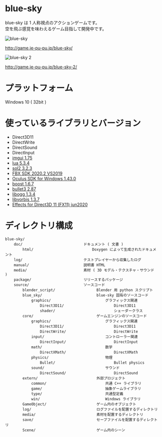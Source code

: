 blue-sky
========

blue-sky は 1 人称視点のアクションゲームです。  
空を飛ぶ感覚を味わえるゲーム目指して開発中です。

![blue-sky](http://game.je-pu-pu.jp/blue-sky/images/blue-sky-title-560x420.png)

http://game.je-pu-pu.jp/blue-sky/

![blue-sky 2](http://game.je-pu-pu.jp/blue-sky-2/images/title-800x500.png)

http://game.je-pu-pu.jp/blue-sky-2/


プラットフォーム
========
Windows 10 ( 32bit )

使っているライブラリとバージョン
========

- Direct3D11
- DirectWrite
- DirectSound
- DirectInput
- [imgui 1.75](https://github.com/ocornut/imgui/releases/tag/v1.75)
- [lua 5.3.4](https://www.lua.org/ftp/)
- [sol2 3.2.3](https://github.com/ThePhD/sol2/tree/v3.2.3)
- [FBX SDK 2020.2 VS2019](https://www.autodesk.com/developer-network/platform-technologies/fbx-sdk-2020-2)
- [Oculus SDK for Windows 1.43.0](https://developer.oculus.com/downloads/package/oculus-sdk-for-windows/1.43.0/)
- [boost 1.6.7](https://www.boost.org/)
- [bullet3 2.87](https://github.com/bulletphysics/bullet3/releases/tag/2.87)
- [libogg 1.3.4](https://xiph.org/downloads/)
- [libvorbis 1.3.7](https://xiph.org/downloads/)
- [Effects for Direct3D 11 (FX11) jun2020](https://github.com/microsoft/FX11/tree/jun2020)

ディレクトリ構成
========
    
    blue-sky/
        doc/                            ドキュメント ( 文書 )
            html/                           Doxygen によって生成されたドキュメント
        log/                            テストプレイヤーから収集したログ
        manual/                         説明書 HTML
        media/                          素材 ( 3D モデル・テクスチャ・サウンド )
        package/                        リリースするパッケージ
        source/                         ソースコード
            blender_script/             　 　　Blender 用 python スクリプト
            blue_sky/                   　 　　blue-sky 固有のソースコード
                graphics/               　 　　    グラフィックス関連
                    Direct3D11/         　 　　        Direct3D11
                    shader/             　 　　        シェーダークラス
            core/                       　 　　ゲームエンジンのソースコード
                graphics/               　 　　    グラフィックス関連
                    Direct3D11/         　 　　        Direct3D11
                    DirectWrite/        　 　　        DirectWrite
                input/                  　 　　    コントローラー関連
                    DirectInput/        　 　　        DirectInput
                math/                   　 　　    数学
                    DirectXMath/        　 　　        DirectXMath
                physics/                　 　　    物理
                    Bullet/             　 　　        Bullet physics
                sound/                  　 　　    サウンド
                    DirectSound/        　 　　        DirectSound
            extern/                     　 　　外部プロジェクト
                common/                 　 　　    共通 C++ ライブラリ
                game/                   　 　　    抽象ゲームライブラリ
                type/                   　 　　    共通型定義
                win/                    　 　　    Windows ライブラリ
            GameObject/                 　 　　ゲーム内のオブジェクト
            log/                        　 　　ログファイルを配置するディレクトリ
            media/                      　 　　素材を配置するディレクトリ
            save/                       　 　　セーブファイルを配置するディレクトリ
            Scene/                      　 　　ゲーム内のシーン